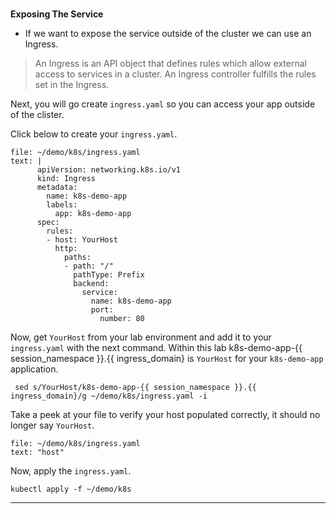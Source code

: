 
### 
**Exposing The Service**

*   If we want to expose the service outside of the cluster we can use an Ingress.

> An Ingress is an API object that defines rules which allow external access to services in a cluster. An Ingress controller fulfills the rules set in the Ingress.

Next, you will go create `ingress.yaml` so you can access your app outside of the clister. 

Click below to create your `ingress.yaml`.
```editor:append-lines-to-file
file: ~/demo/k8s/ingress.yaml
text: |
      apiVersion: networking.k8s.io/v1
      kind: Ingress
      metadata:
        name: k8s-demo-app
        labels:
          app: k8s-demo-app
      spec:
        rules:
        - host: YourHost
          http:
            paths:
            - path: "/"
              pathType: Prefix
              backend:
                service:
                  name: k8s-demo-app
                  port: 
                    number: 80
```

Now, get `YourHost` from your lab environment and add it to your `ingress.yaml` with the next command. Within this lab k8s-demo-app-{{ session_namespace }}.{{ ingress_domain} is `YourHost` for your `k8s-demo-app` application.
```execute-1
 sed s/YourHost/k8s-demo-app-{{ session_namespace }}.{{ ingress_domain}/g ~/demo/k8s/ingress.yaml -i
```

Take a peek at your file to verify your host populated correctly, it should no longer say `YourHost`.
```editor:select-matching-text
file: ~/demo/k8s/ingress.yaml
text: "host" 
```

Now, apply the `ingress.yaml`.
```execute-1
kubectl apply -f ~/demo/k8s
```

---